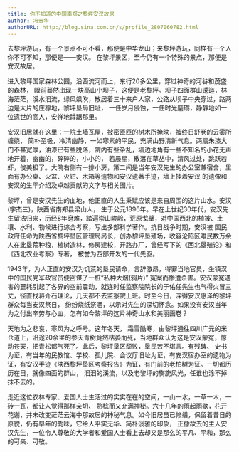 ```yaml
---
title: 你不知道的中国南郑之黎坪安汉故居
author: 冯贵华
authorURL: http://blog.sina.com.cn/s/profile_2807060782.html
---
```


去黎坪游玩，有一个景点不可不看，那便是中华龙山；来黎坪游玩，同样有一个人你不可不知，那便是——安汉。 在黎坪景区，至今仍有一个特殊的景点，那便是安汉故居。


进入黎坪国家森林公园，沿西流河而上，东行20多公里，穿过神奇的河谷和茂盛的森林， 眼前蓦然出现一块高山小坝子，这便是老黎坪。坝子四面群山逶迤，林海茫茫，溪水汩流，绿风飒吹，散居着三十来户人家，公路从坝子中央穿过，路两边是大片的庄稼地，黎坪垦局旧址， 一任岁月侵蚀，一任时光磨砺，静静地如一位遗世的高人，安祥地蹲踞那里。

<!--truncate-->

安汉旧居就在这里：一院土墙瓦屋，被密匝匝的树木所掩映，被终日舒卷的云雾所缠绕， 简朴至极，冷清幽静，一如寒素的平民，充满山野清新气息。两扇朱漆大门不甚宽厚，油漆已有些脱落，院内有些杂乱，墙边地角有一些不知名的小花无声地开着，幽幽的，碎碎的，小小的， 若晨星，散落在草丛中，清风过处，跳跃若虾，俊美极了。大院右侧有一排小房，第二间是当年安汉先生的办公室兼宿舍，里面有办公桌、火盆、火钳、木箱等遗物和安汉遗著手迹，墙上挂着安汉 的遗像和安汉的生平介绍及卓越贡献的文字与相关图片。


黎坪，曾是安汉先生的血地，他正直的人生秉赋应该是来自周围的这片山水。安汉(字杰三)，陕西省南郑县梁山人， 生于公元1896年。早在上世纪30年代，安汉先生留法归来，历经8年磨难，踏遍崇山峻岭，荒原戈壁，对中国西北的植被、土壤、水利、物候进行综合考察，写出多部科学著作。抗日战争时期，安汉被 国民政府任命为陕西省黎坪垦区管理局局长，创办黎坪垦殖场，收容沦陷区难民数万余人在此垦荒种粮，植树造林，修房建校，开路办厂，曾经写下的《西北垦殖论》和《西北农业考察》专著， 被誉为西部开发的一代先驱。


1943年，为人正直的安汉为饥荒的垦民请命，言辞激昂，得罪当地官员，坐镇汉中的国民党军政官员便密谋了一桩“私种大烟(鸦片)” 冤案而惨遭杀害。安汉蒙冤遇害的噩耗引起了各界的空前震动，就连时任监察院院长的于佑任先生也气得火冒三丈，径直找蒋介石理论，几天都不去监察院上班。时至今日，深得安汉惠泽的黎坪群众每当安汉祭日， 纷纷烧纸祭酒，以示对先生的深切怀念。如果没有安汉当年为之付出辛劳与心血，怎有如今黎坪的这片神奇山水和美丽画卷？


天地为之悲哀，寒风为之呼号。这年冬天， 霜雪酷寒，由黎坪通往四川广元的米仓道上，沿途20余里的参天青树竟然枯萎而死，当地群众认为这是安汉蒙冤，惊动苍天，把青松都气死了。此后，黎坪垦区颓败，垦民苦不堪言。有残碑、 史书为证，有当年的民教馆、学校、孤儿院、会议厅旧址为证，有安汉宿办室的遗物为证，有安汉手迹《陕西黎坪垦区考察报告》为证，有门前的老柏树为证。一切都历历在目，就像四面的群山， 汩汩的溪流，以及老黎坪的旖旎风光，任谁也涂不掉抹不去的。


走近这位农林专家、爱国人士生活过的实实在在的空间，一山一水，一草一木，一砖一瓦，都让人觉得那样亲切、 熟稔而又充满神秘。六十几年的雨起雨歇，花开花谢，并未改变茫茫云海中那故居的神秘气息。如今旧居虽已修缮，保留着昔日的原貌，仍有早年的韵味，它给人平实无华、简朴淡雅的印象， 正像故去的主人安汉先生，一位令人尊敬的大学者和爱国人士看上去却又是那么的平凡、平和，那么的可亲、可敬。